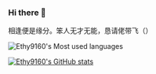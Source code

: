 ### Hi there 👋

相逢便是缘分。笨人无才无能，恳请佬带飞（）

![Ethy9160's Most used languages](https://github-readme-stats.vercel.app/api/top-langs?username=Ethylene9160&layout=compact&hide_border=true&langs_count=10)

[![Ethy9160's GitHub stats](https://github-readme-stats.vercel.app/api?username=Ethylene9160&show_icons=true&theme=radical)](https://github.com/anuraghazra/github-readme-stats)


<!--
**Ethylene9160/Ethylene9160** is a ✨ _special_ ✨ repository because its `README.md` (this file) appears on your GitHub profile.

Here are some ideas to get you started:

- 🔭 I’m currently working on ...
- 🌱 I’m currently learning ...
- 👯 I’m looking to collaborate on ...
- 🤔 I’m looking for help with ...
- 💬 Ask me about ...
- 📫 How to reach me: ...
- 😄 Pronouns: ...
- ⚡ Fun fact: ...
-->
